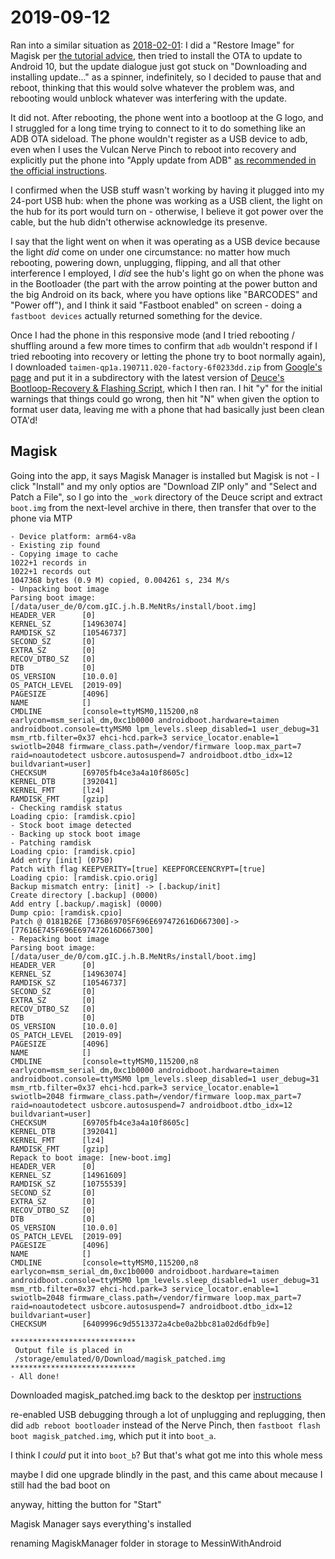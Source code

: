 # 2019-09-12

Ran into a similar situation as [2018-02-01](0874e368-9e07-41df-90c6-7a7ab210f1c3.md): I did a "Restore Image" for Magisk per [the tutorial advice][tut1], then tried to install the OTA to update to Android 10, but the update dialogue just got stuck on "Downloading and installing update..." as a spinner, indefinitely, so I decided to pause that and reboot, thinking that this would solve whatever the problem was, and rebooting would unblock whatever was interfering with the update.

It did not. After rebooting, the phone went into a bootloop at the G logo, and I struggled for a long time trying to connect to it to do something like an ADB OTA sideload. The phone wouldn't register as a USB device to adb, even when I uses the Vulcan Nerve Pinch to reboot into recovery and explicitly put the phone into "Apply update from ADB" [as recommended in the official instructions][ota].

I confirmed when the USB stuff wasn't working by having it plugged into my 24-port USB hub: when the phone was working as a USB client, the light on the hub for its port would turn on - otherwise, I believe it got power over the cable, but the hub didn't otherwise acknowledge its presenve.

I say that the light went on when it was operating as a USB device because the light *did* come on under one circumstance: no matter how much rebooting, powering down, unplugging, flipping, and all that other interference I employed, I *did* see the hub's light go on when the phone was in the Bootloader (the part with the arrow pointing at the power button and the big Android on its back, where you have options like "BARCODES" and "Power off"), and I think it said "Fastboot enabled" on screen - doing a `fastboot devices` actually returned something for the device.

Once I had the phone in this responsive mode (and I tried rebooting / shuffling around a few more times to confirm that `adb` wouldn't respond if I tried rebooting into recovery or letting the phone try to boot normally again), I downloaded `taimen-qp1a.190711.020-factory-6f0233dd.zip` from [Google's page](https://developers.google.com/android/images#taimen) and put it in a subdirectory with the latest version of [Deuce's Bootloop-Recovery & Flashing Script][deuce], which I then ran. I hit "y" for the initial warnings that things could go wrong, then hit "N" when given the option to format user data, leaving me with a phone that had basically just been clean OTA'd!

[tut1]: https://github.com/topjohnwu/Magisk/blob/master/docs/tutorials.md#ota-installation
[ota]: https://developers.google.com/android/ota#instructions
[deuce]: https://forum.xda-developers.com/pixel-2-xl/development/tool-deuces-bootloop-recovery-flashing-t3704761

## Magisk

Going into the app, it says Magisk Manager is installed but Magisk is not - I click "Install" and my only optios are "Download ZIP only" and "Select and Patch a File", so I go into the `_work` directory of the Deuce script and extract `boot.img` from the next-level archive in there, then transfer that over to the phone via MTP

```
- Device platform: arm64-v8a
- Existing zip found
- Copying image to cache
1022+1 records in
1022+1 records out
1047368 bytes (0.9 M) copied, 0.004261 s, 234 M/s
- Unpacking boot image
Parsing boot image: [/data/user_de/0/com.gIC.j.h.B.MeNtRs/install/boot.img]
HEADER_VER      [0]
KERNEL_SZ       [14963074]
RAMDISK_SZ      [10546737]
SECOND_SZ       [0]
EXTRA_SZ        [0]
RECOV_DTBO_SZ   [0]
DTB             [0]
OS_VERSION      [10.0.0]
OS_PATCH_LEVEL  [2019-09]
PAGESIZE        [4096]
NAME            []
CMDLINE         [console=ttyMSM0,115200,n8 earlycon=msm_serial_dm,0xc1b0000 androidboot.hardware=taimen androidboot.console=ttyMSM0 lpm_levels.sleep_disabled=1 user_debug=31 msm_rtb.filter=0x37 ehci-hcd.park=3 service_locator.enable=1 swiotlb=2048 firmware_class.path=/vendor/firmware loop.max_part=7 raid=noautodetect usbcore.autosuspend=7 androidboot.dtbo_idx=12 buildvariant=user]
CHECKSUM        [69705fb4ce3a4a10f8605c]
KERNEL_DTB      [392041]
KERNEL_FMT      [lz4]
RAMDISK_FMT     [gzip]
- Checking ramdisk status
Loading cpio: [ramdisk.cpio]
- Stock boot image detected
- Backing up stock boot image
- Patching ramdisk
Loading cpio: [ramdisk.cpio]
Add entry [init] (0750)
Patch with flag KEEPVERITY=[true] KEEPFORCEENCRYPT=[true]
Loading cpio: [ramdisk.cpio.orig]
Backup mismatch entry: [init] -> [.backup/init]
Create directory [.backup] (0000)
Add entry [.backup/.magisk] (0000)
Dump cpio: [ramdisk.cpio]
Patch @ 0181B26E [736B69705F696E697472616D667300]->[77616E745F696E697472616D667300]
- Repacking boot image
Parsing boot image: [/data/user_de/0/com.gIC.j.h.B.MeNtRs/install/boot.img]
HEADER_VER      [0]
KERNEL_SZ       [14963074]
RAMDISK_SZ      [10546737]
SECOND_SZ       [0]
EXTRA_SZ        [0]
RECOV_DTBO_SZ   [0]
DTB             [0]
OS_VERSION      [10.0.0]
OS_PATCH_LEVEL  [2019-09]
PAGESIZE        [4096]
NAME            []
CMDLINE         [console=ttyMSM0,115200,n8 earlycon=msm_serial_dm,0xc1b0000 androidboot.hardware=taimen androidboot.console=ttyMSM0 lpm_levels.sleep_disabled=1 user_debug=31 msm_rtb.filter=0x37 ehci-hcd.park=3 service_locator.enable=1 swiotlb=2048 firmware_class.path=/vendor/firmware loop.max_part=7 raid=noautodetect usbcore.autosuspend=7 androidboot.dtbo_idx=12 buildvariant=user]
CHECKSUM        [69705fb4ce3a4a10f8605c]
KERNEL_DTB      [392041]
KERNEL_FMT      [lz4]
RAMDISK_FMT     [gzip]
Repack to boot image: [new-boot.img]
HEADER_VER      [0]
KERNEL_SZ       [14961609]
RAMDISK_SZ      [10755539]
SECOND_SZ       [0]
EXTRA_SZ        [0]
RECOV_DTBO_SZ   [0]
DTB             [0]
OS_VERSION      [10.0.0]
OS_PATCH_LEVEL  [2019-09]
PAGESIZE        [4096]
NAME            []
CMDLINE         [console=ttyMSM0,115200,n8 earlycon=msm_serial_dm,0xc1b0000 androidboot.hardware=taimen androidboot.console=ttyMSM0 lpm_levels.sleep_disabled=1 user_debug=31 msm_rtb.filter=0x37 ehci-hcd.park=3 service_locator.enable=1 swiotlb=2048 firmware_class.path=/vendor/firmware loop.max_part=7 raid=noautodetect usbcore.autosuspend=7 androidboot.dtbo_idx=12 buildvariant=user]
CHECKSUM        [6409996c9d5513372a4cbe0a2bbc81a02d6dfb9e]

****************************
 Output file is placed in
 /storage/emulated/0/Download/magisk_patched.img
****************************
- All done!
```

Downloaded magisk_patched.img back to the desktop per [instructions](https://topjohnwu.github.io/Magisk/install.html)

re-enabled USB debugging through a lot of unplugging and replugging, then did `adb reboot bootloader` instead of the Nerve Pinch, then `fastboot flash boot magisk_patched.img`, which put it into `boot_a`.

I think I *could* put it into `boot_b`? But that's what got me into this whole mess

maybe I did one upgrade blindly in the past, and this came about mecause I still had the bad boot on

anyway, hitting the button for "Start"

Magisk Manager says everything's installed

renaming MagiskManager folder in storage to MessinWithAndroid
